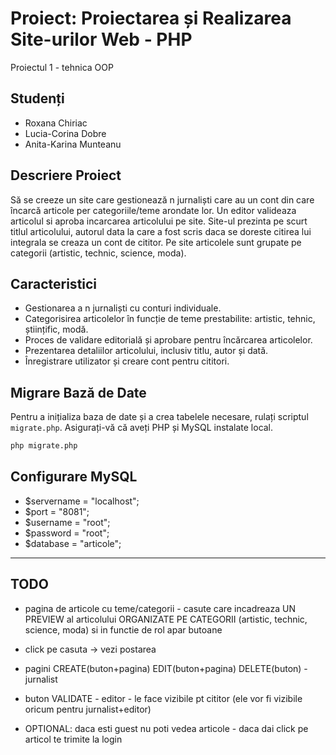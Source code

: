 # Proiect: Proiectarea și Realizarea Site-urilor Web - PHP
Proiectul 1 - tehnica OOP
## Studenți
- Roxana Chiriac
- Lucia-Corina Dobre
- Anita-Karina Munteanu

## Descriere Proiect

Să se creeze un site care gestionează n jurnaliști care au un cont din care încarcă articole per categoriile/teme arondate lor. Un editor valideaza articolul si aproba incarcarea articolului pe site. Site-ul prezinta pe scurt titlul articolului, autorul data la care a fost scris daca se doreste citirea lui integrala se creaza un cont de cititor. Pe site articolele sunt grupate pe categorii (artistic, technic, science, moda). 

## Caracteristici

- Gestionarea a n jurnaliști cu conturi individuale.
- Categorisirea articolelor în funcție de teme prestabilite: artistic, tehnic, științific, modă.
- Proces de validare editorială și aprobare pentru încărcarea articolelor.
- Prezentarea detaliilor articolului, inclusiv titlu, autor și dată.
- Înregistrare utilizator și creare cont pentru cititori.

## Migrare Bază de Date

Pentru a inițializa baza de date și a crea tabelele necesare, rulați scriptul `migrate.php`. Asigurați-vă că aveți PHP și MySQL instalate local.

```bash
php migrate.php
```

## Configurare MySQL

- $servername = "localhost";
- $port = "8081";
- $username = "root";
- $password = "root";
- $database = "articole";


---------------
## TODO

- pagina de articole cu teme/categorii - casute care incadreaza UN PREVIEW al articolului ORGANIZATE PE CATEGORII (artistic, technic, science, moda) si in functie de rol apar butoane
- click pe casuta -> vezi postarea
- pagini CREATE(buton+pagina) EDIT(buton+pagina) DELETE(buton) - jurnalist
- buton VALIDATE - editor - le face vizibile pt cititor (ele vor fi vizibile oricum pentru jurnalist+editor)

- OPTIONAL: daca esti guest nu poti vedea articole -  daca dai click pe articol te trimite la login